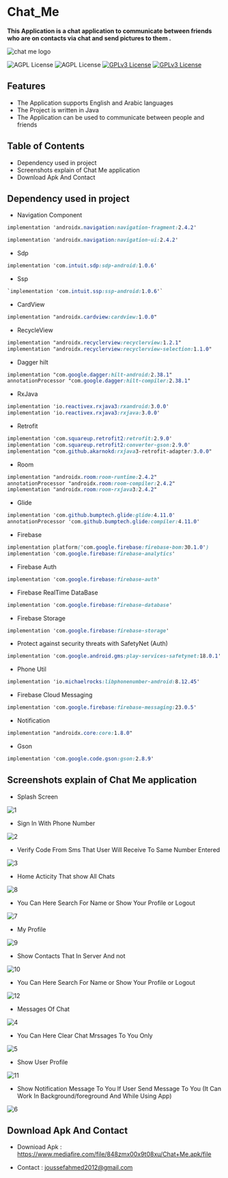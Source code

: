 # Chat_Me

**This Application is a chat application to communicate between friends who are on contacts via chat and send pictures to them .**

![chat me logo](https://user-images.githubusercontent.com/99625111/173168729-f88f6cab-942e-4d1f-8cf9-a681c79fffac.PNG)

![AGPL License](https://img.shields.io/badge/AndroidStudio-blue.svg) 
![AGPL License](https://img.shields.io/badge/Java-blue.svg) 
[![GPLv3 License](https://img.shields.io/badge/minSdk-21-green.svg)](https://opensource.org/licenses/)
[![GPLv3 License](https://img.shields.io/badge/targetSdk-32-yellow.svg)](https://opensource.org/licenses/)


## Features

- The Application supports English and Arabic languages
- The Project is written in Java
- The Application can be used to communicate between people and friends


## Table of Contents

- Dependency used in project
- Screenshots explain of Chat Me application
- Download Apk And Contact


## Dependency used in project

- Navigation Component

```css
implementation 'androidx.navigation:navigation-fragment:2.4.2'

implementation 'androidx.navigation:navigation-ui:2.4.2'
```

- Sdp

```css
implementation 'com.intuit.sdp:sdp-android:1.0.6'
```

- Ssp

```css
`implementation 'com.intuit.ssp:ssp-android:1.0.6'`
```

- CardView

```css
implementation "androidx.cardview:cardview:1.0.0"
```

- RecycleView

```css
implementation "androidx.recyclerview:recyclerview:1.2.1"
implementation "androidx.recyclerview:recyclerview-selection:1.1.0"
```

- Dagger hilt

```css
implementation "com.google.dagger:hilt-android:2.38.1"
annotationProcessor "com.google.dagger:hilt-compiler:2.38.1"
```

- RxJava

```css
implementation 'io.reactivex.rxjava3:rxandroid:3.0.0'
implementation 'io.reactivex.rxjava3:rxjava:3.0.0'
```

- Retrofit

```css
implementation 'com.squareup.retrofit2:retrofit:2.9.0'
implementation 'com.squareup.retrofit2:converter-gson:2.9.0'
implementation "com.github.akarnokd:rxjava3-retrofit-adapter:3.0.0"
```

- Room
 
 ```css
implementation "androidx.room:room-runtime:2.4.2"
annotationProcessor "androidx.room:room-compiler:2.4.2"
implementation "androidx.room:room-rxjava3:2.4.2"
```

- Glide

```css
implementation 'com.github.bumptech.glide:glide:4.11.0'
annotationProcessor 'com.github.bumptech.glide:compiler:4.11.0'
```

- Firebase

```css
implementation platform('com.google.firebase:firebase-bom:30.1.0')
implementation 'com.google.firebase:firebase-analytics'
```


- Firebase Auth

```css
implementation 'com.google.firebase:firebase-auth'
```
    
- Firebase RealTime DataBase

```css
implementation 'com.google.firebase:firebase-database'
```

- Firebase Storage

```css
implementation 'com.google.firebase:firebase-storage'
```

- Protect against security threats with SafetyNet (Auth)

```css
implementation 'com.google.android.gms:play-services-safetynet:18.0.1'    
```    

- Phone Util

```css
implementation 'io.michaelrocks:libphonenumber-android:8.12.45'    
```

- Firebase Cloud Messaging

```css
implementation 'com.google.firebase:firebase-messaging:23.0.5'
```

- Notification

 ```css
implementation "androidx.core:core:1.8.0"
```
- Gson

```css
implementation 'com.google.code.gson:gson:2.8.9'
```


## Screenshots explain of Chat Me application

- Splash Screen

![1](https://user-images.githubusercontent.com/99625111/173169714-a5deef05-36c0-4f2e-a8ac-5784351ac3c6.png)


- Sign In With Phone Number

![2](https://user-images.githubusercontent.com/99625111/173169743-fc828507-44d5-420e-a7b9-f74a67604de0.png)


- Verify Code From Sms That User Will Receive To Same Number Entered

![3](https://user-images.githubusercontent.com/99625111/173169797-62870c8d-9c3d-44c7-9c35-8b740043186f.png)


- Home Acticity That show All Chats

![8](https://user-images.githubusercontent.com/99625111/173169829-f588bf24-84db-4fc2-86fb-96d86c2ea581.jpg)


- You Can Here Search For Name or Show Your Profile or Logout

![7](https://user-images.githubusercontent.com/99625111/173169881-92b89f7e-b673-40db-ac17-eba52a66000c.jpg)


- My Profile

![9](https://user-images.githubusercontent.com/99625111/173169891-cd56789b-8a7c-4c0f-adf1-588caf1855fe.jpg)


- Show Contacts That In Server And not 

![10](https://user-images.githubusercontent.com/99625111/173169938-c392a795-d67a-41bb-aea7-049d3e03750c.jpg)


- You Can Here Search For Name or Show Your Profile or Logout

![12](https://user-images.githubusercontent.com/99625111/173169961-0b6f98a6-cd98-4e54-89e0-3103c34d66ad.jpg)


- Messages Of Chat

![4](https://user-images.githubusercontent.com/99625111/173169994-8dbcf840-92b3-400b-85ec-70dffa56dd95.png)


- You Can Here Clear Chat Mrssages To You Only

![5](https://user-images.githubusercontent.com/99625111/173170021-847d41af-e079-4341-9633-d8fe7ac2acbd.png)


- Show User Profile

![11](https://user-images.githubusercontent.com/99625111/173170051-bacfe903-4ede-4e6e-a354-56ff276e2c1a.jpg)


- Show Notification Message To You If User Send Message To You (It Can Work In Background/foreground And While Using App)

![6](https://user-images.githubusercontent.com/99625111/173170143-132d0634-9865-4d36-987f-ff7487c212d8.png)


## Download Apk And Contact

- Downioad Apk : https://www.mediafire.com/file/848zmx00x9t08xu/Chat+Me.apk/file

- Contact : joussefahmed2012@gmail.com
